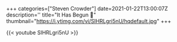 +++
categories=["Steven Crowder"]
date=2021-01-22T13:00:07Z
description=''
title="It Has Begun 🤡"
thumbnail="https://i.ytimg.com/vi/SIHRLgri5nU/hqdefault.jpg"
+++

{{< youtube SIHRLgri5nU >}}

